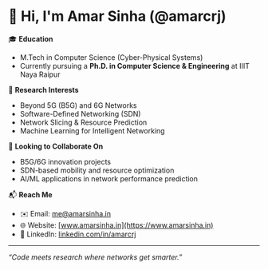 # 👋 Hi, I'm Amar Sinha (@amarcrj)

🎓 **Education**  
- M.Tech in Computer Science (Cyber-Physical Systems)  
- Currently pursuing a **Ph.D. in Computer Science & Engineering** at IIIT Naya Raipur

🔬 **Research Interests**  
- Beyond 5G (B5G) and 6G Networks  
- Software-Defined Networking (SDN)  
- Network Slicing & Resource Prediction  
- Machine Learning for Intelligent Networking

🤝 **Looking to Collaborate On**  
- B5G/6G innovation projects  
- SDN-based mobility and resource optimization  
- AI/ML applications in network performance prediction

📬 **Reach Me**  
- ✉️ Email: [me@amarsinha.in](mailto:me@amarsinha.in)  
- 🌐 Website: [www.amarsinha.in](https://www.amarsinha.in)  
- 🔗 LinkedIn: [linkedin.com/in/amarcrj](https://www.linkedin.com/in/amarcrj)

---

_“Code meets research where networks get smarter.”_

